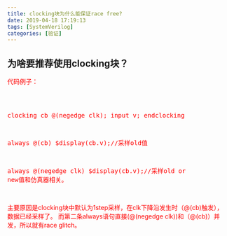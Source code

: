 ```yaml
---
title: clocking块为什么能保证race free?
date: 2019-04-18 17:19:13
tags: [SystemVerilog]
categories: [验证]
---
```

## 为啥要推荐使用clocking块？

<font color=red>
代码例子：
<pre name="code" class="systemverilog">  	

clocking cb @(negedge clk);
  input v;
endclocking 

always @(cb) $display(cb.v);//采样old值

always @(negedge clk) $display(cb.v);//采样old or new值和仿真器相关。

</pre>

主要原因是clocking块中默认为1step采样，在clk下降沿发生时（@(cb)触发），数据已经采样了。
而第二条always语句直接(@(negedge clk))和（@(cb)）并发，所以就有race glitch。

</font> 
